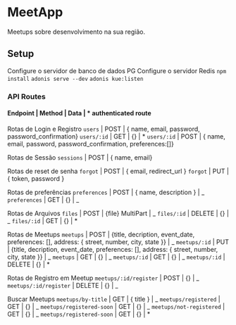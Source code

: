 # MeetApp

Meetups sobre desenvolvimento na sua região.

## Setup

Configure o servidor de banco de dados PG
Configure o servidor Redis
`npm install`
`adonis serve --dev`
`adonis kue:listen`

### API Routes

#### Endpoint | Method | Data | \* authenticated route

Rotas de Login e Registro
`users` | POST | { name, email, password, password_confirmation}
`users/:id` | GET | {} | \*
`users/:id` | POST | { name, email, password, password_confirmation, preferences:[]}

Rotas de Sessão
`sessions` | POST | { name, email}

Rotas de reset de senha
`forgot` | POST | { email, redirect_url }
`forgot` | PUT | { token, password }

Rotas de preferências
`preferences` | POST | { name, description } | _
`preferences` | GET | {} | _

Rotas de Arquivos
`files` | POST | {file} MultiPart | _
`files/:id` | DELETE | {} | _
`files/:id` | GET | {} | \*

Rotas de Meetups
`meetups` | POST | {title, decription, event_date, preferences: [], address: {
street, number, city, state
}} | _
`meetups/:id` | PUT | {title, decription, event_date, preferences: [], address: {
street, number, city, state
}} | _
`meetups` | GET | {} | _
`meetups/:id` | GET | {} | _
`meetups/:id` | DELETE | {} | \*

Rotas de Registro em Meetup
`meetups/:id/register` | POST | {} | _
`meetups/:id/register` | DELETE | {} | _

Buscar Meetups
`meetups/by-title` | GET | { title } | _
`meetups/registered` | GET | {} | _
`meetups/registered-soon` | GET | {} | _
`meetups/not-registered` | GET | {} | _
`meetups/registered-soon` | GET | {} | \*
